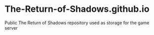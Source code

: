 # The-Return-of-Shadows.github.io

Public The Return of Shadows repository used as storage for the game server

